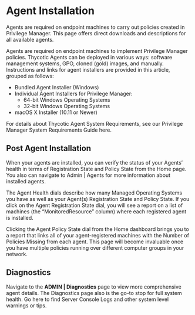 [title]: # (Agent Installation)
[tags]: # (Endpoint,Agent Installation)
[priority]: # (230)
# Agent Installation

Agents are required on endpoint machines to carry out policies created in Privilege Manager. This page offers direct downloads and descriptions for all available agents.

Agents are required on endpoint machines to implement Privilege Manager policies. Thycotic Agents can be deployed in various ways: software management systems, GPO, cloned (gold) images, and manually. Instructions and links for agent installers are provided in this article, grouped as follows:

* Bundled Agent Installer (Windows)
* Individual Agent Installers for Privilege Manager:
  * 64-bit Windows Operating Systems
  * 32-bit Windows Operating Systems
* macOS X Installer (10.11 or Newer)

For details about Thycotic Agent System Requirements, see our Privilege Manager System Requirements Guide here.

## Post Agent Installation

When your agents are installed, you can verify the status of your Agents’ health in terms of Registration State and Policy State from the Home page. You also can navigate to Admin | Agents for more information about installed agents.

The Agent Health dials describe how many Managed Operating Systems you have as well as your Agent(s) Registration State and Policy State. If you click on the Agent Registration State dial, you will see a report on a list of machines (the “MonitoredResource” column) where each registered agent is installed.

Clicking the Agent Policy State dial from the Home dashboard brings you to a report that links all of your agent-registered machines with the Number of Policies Missing from each agent. This page will become invaluable once you have multiple policies running over different computer groups in your network.

## Diagnostics

Navigate to the __ADMIN | Diagnostics__ page to view more comprehensive agent details. The Diagnostics page also is the go-to stop for full system health. Go here to find Server Console Logs and other system level warnings or tips.